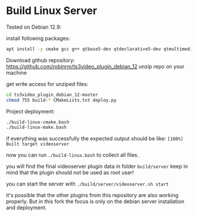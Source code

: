 # Build Linux Server
Tested on Debian 12.9:

install following packages:
```bash
apt install -y cmake gcc g++ qtbase5-dev qtdeclarative5-dev qtmultimedia5-dev libpcre3 libqt5websockets5-dev libqt5core5a libqt5network5 libqt5websockets5 
```

Download github repository: https://github.com/robinrm/ts3video_plugin_debian_12
unzip repo on your machine

get write access for unziped files: 
```bash
cd ts3video_plugin_debian_12-master
chmod 755 build-* CMakeLists.txt deploy.py
```

Project deployment:
```bash
./build-linux-cmake.bash
./build-linux-make.bash
```

if everything was successfully the expected output should be like:
`[100%] Built target videoserver`

now you can run `./build-linux.bash` to collect all files.

you will find the final videoserver plugin data in folder `build/server` keep in mind that the plugin should not be used as root user!

you can start the server with `./build/server/videoserver.sh start`

it's possible that the other plugins from this repository are also working properly.
But in this fork the focus is only on the debian server installation and deployment.